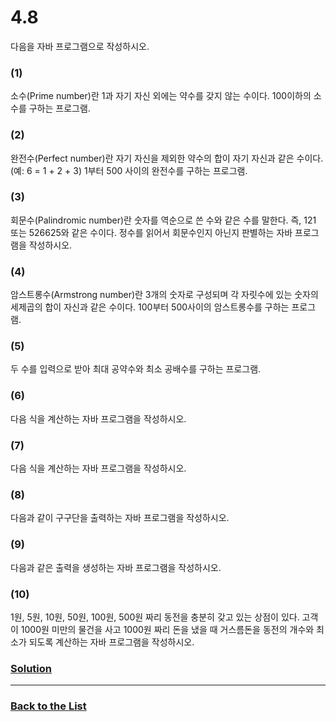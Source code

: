 # 4.8

다음을 자바 프로그램으로 작성하시오.

### (1)
소수(Prime number)란 1과 자기 자신 외에는 약수를 갖지 않는 수이다. 100이하의 소수를 구하는 프로그램.

### (2)
완전수(Perfect number)란 자기 자신을 제외한 약수의 합이 자기 자신과 같은 수이다. (예: 6 = 1 + 2 + 3) 1부터 500 사이의 완전수를 구하는 프로그램.

### (3)
회문수(Palindromic number)란 숫자를 역순으로 쓴 수와 같은 수를 말한다. 즉, 121 또는 526625와 같은 수이다. 정수를 읽어서 회문수인지 아닌지 판별하는 자바 프로그램을 작성하시오.

### (4)
암스트롱수(Armstrong number)란 3개의 숫자로 구성되며 각 자릿수에 있는 숫자의 세제곱의 합이 자신과 같은 수이다. 100부터 500사이의 암스트롱수를 구하는 프로그램.

### (5)
두 수를 입력으로 받아 최대 공약수와 최소 공배수를 구하는 프로그램.

### (6)
다음 식을 계산하는 자바 프로그램을 작성하시오.

### (7)
다음 식을 계산하는 자바 프로그램을 작성하시오.

### (8)
다음과 같이 구구단을 출력하는 자바 프로그램을 작성하시오.

### (9)
다음과 같은 출력을 생성하는 자바 프로그램을 작성하시오.

### (10)
1원, 5원, 10원, 50원, 100원, 500원 짜리 동전을 충분히 갖고 있는 상점이 있다. 고객이 1000원 미만의 물건을 사고 1000원 짜리 돈을 냈을 때 거스름돈을 동전의 개수와 최소가 되도록 계산하는 자바 프로그램을 작성하시오.

### [**Solution**](../Solutions/4.8.md)

___

### [**Back to the List**](../#list-of-problems)